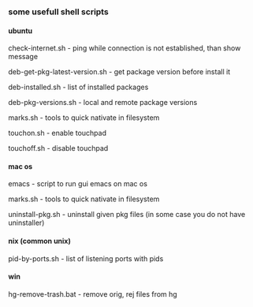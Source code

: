 ### some usefull shell scripts

#### ubuntu

check-internet.sh - ping while connection is not established, than show message

deb-get-pkg-latest-version.sh - get package version before install it

deb-installed.sh - list of installed packages

deb-pkg-versions.sh - local and remote package versions

marks.sh - tools to quick nativate in filesystem

touchon.sh - enable touchpad

touchoff.sh - disable touchpad

#### mac os

emacs - script to run gui emacs on mac os

marks.sh - tools to quick nativate in filesystem

uninstall-pkg.sh - uninstall given pkg files (in some case you do not have uninstaller)

#### nix (common unix)

pid-by-ports.sh - list of listening ports with pids

#### win

hg-remove-trash.bat - remove orig, rej files from hg 





